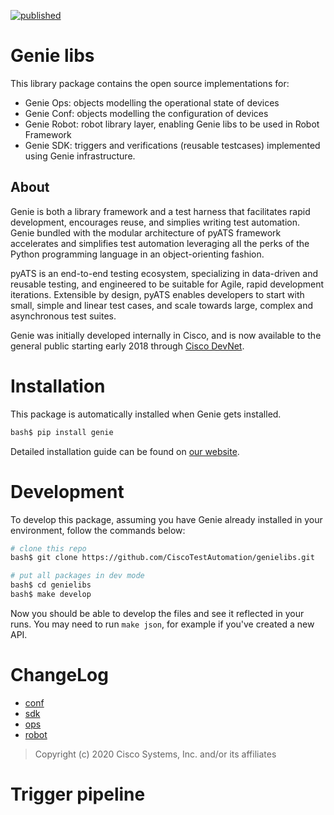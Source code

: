 [![published](https://static.production.devnetcloud.com/codeexchange/assets/images/devnet-published.svg)](https://developer.cisco.com/codeexchange/github/repo/CiscoTestAutomation/genielibs)

# Genie libs

This library package contains the open source implementations for:
 
- Genie Ops: objects modelling the operational state of devices
- Genie Conf: objects modelling the configuration of devices
- Genie Robot: robot library layer, enabling Genie libs to be used in Robot Framework
- Genie SDK: triggers and verifications (reusable testcases) implemented using
             Genie infrastructure.

## About

Genie is both a library framework and a test harness that facilitates rapid
development, encourages reuse, and simplies writing test automation. Genie
bundled with the modular architecture of pyATS framework accelerates and
simplifies test automation leveraging all the perks of the Python programming
language in an object-orienting fashion.

pyATS is an end-to-end testing ecosystem, specializing in data-driven and
reusable testing, and engineered to be suitable for Agile, rapid development
iterations. Extensible by design, pyATS enables developers to start with small,
simple and linear test cases, and scale towards large, complex and asynchronous
test suites.

Genie was initially developed internally in Cisco, and is now available to the
general public starting early 2018 through [Cisco DevNet].

[Cisco Devnet]: https://developer.cisco.com/


# Installation

This package is automatically installed when Genie gets installed.

```bash
bash$ pip install genie
```

Detailed installation guide can be found on [our website].

[our website]: https://developer.cisco.com/site/pyats/


# Development

To develop this package, assuming you have Genie already installed in your
environment, follow the commands below:

```bash
# clone this repo
bash$ git clone https://github.com/CiscoTestAutomation/genielibs.git

# put all packages in dev mode
bash$ cd genielibs
bash$ make develop
```

Now you should be able to develop the files and see it reflected in your runs. You may need to run `make json`, for example if you've
created a new API.

# ChangeLog

* [conf](pkgs/conf-pkg/changelog/CHANGELOG.md)
* [sdk](pkgs/sdk-pkg/changelog/CHANGELOG.md)
* [ops](pkgs/ops-pkg/changelog/CHANGELOG.md)
* [robot](pkgs/robot-pkg/changelog/CHANGELOG.md)

> Copyright (c) 2020 Cisco Systems, Inc. and/or its affiliates
# Trigger pipeline
